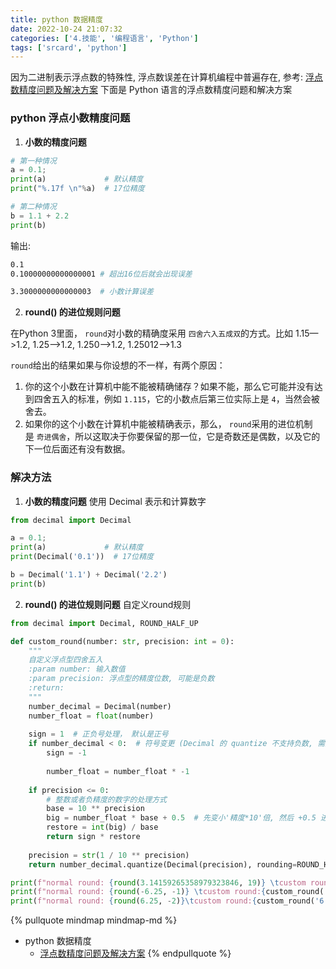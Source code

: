 ```yaml
---
title: python 数据精度
date: 2022-10-24 21:07:32
categories: ['4.技能', '编程语言', 'Python']
tags: ['srcard', 'python']
---
```


因为二进制表示浮点数的特殊性, 浮点数误差在计算机编程中普遍存在, 参考: [浮点数精度问题及解决方案](../0a439d90b4580decd4ee52f222a25a30b9f2cd21)
下面是 Python 语言的浮点数精度问题和解决方案
  
  
### python 浮点小数精度问题

1. **小数的精度问题**
  
```python
# 第一种情况
a = 0.1;
print(a)             # 默认精度
print("%.17f \n"%a)  # 17位精度

# 第二种情况
b = 1.1 + 2.2
print(b)

```
输出:
```sh
0.1 
0.10000000000000001 # 超出16位后就会出现误差

3.3000000000000003  # 小数计算误差
```

2. **round() 的进位规则问题**
  
在Python 3里面， `round`对小数的精确度采用 `四舍六入五成双`的方式。比如 1.15—>1.2, 1.25—>1.2, 1.250—>1.2, 1.25012—>1.3
   
`round`给出的结果如果与你设想的不一样，有两个原因：
   
1.  你的这个小数在计算机中能不能被精确储存？如果不能，那么它可能并没有达到四舍五入的标准，例如 `1.115`，它的小数点后第三位实际上是 `4`，当然会被舍去。    
2.  如果你的这个小数在计算机中能被精确表示，那么， `round`采用的进位机制是 `奇进偶舍`，所以这取决于你要保留的那一位，它是奇数还是偶数，以及它的下一位后面还有没有数据。
  
  
### 解决方法

1. **小数的精度问题** 使用 Decimal 表示和计算数字
```python
from decimal import Decimal

a = 0.1;
print(a)             # 默认精度
print(Decimal('0.1'))  # 17位精度

b = Decimal('1.1') + Decimal('2.2')
print(b)

```

2. **round() 的进位规则问题** 自定义round规则
```python
from decimal import Decimal, ROUND_HALF_UP

def custom_round(number: str, precision: int = 0):  
    """  
    自定义浮点型四舍五入  
    :param number: 输入数值  
    :param precision: 浮点型的精度位数, 可能是负数  
    :return:  
    """    
    number_decimal = Decimal(number)  
    number_float = float(number)  
  
    sign = 1  # 正负号处理， 默认是正号  
    if number_decimal < 0:  # 符号变更 (Decimal 的 quantize 不支持负数, 需要先转为正数)  
        sign = -1
        
        number_float = number_float * -1  
  
    if precision <= 0:  
        # 整数或者负精度的数字的处理方式  
        base = 10 ** precision  
        big = number_float * base + 0.5  # 先变小'精度*10'倍, 然后 +0.5 进位  
        restore = int(big) / base  
        return sign * restore  
  
    precision = str(1 / 10 ** precision)  
    return number_decimal.quantize(Decimal(precision), rounding=ROUND_HALF_UP) * sign

print(f"normal round: {round(3.14159265358979323846, 19)} \tcustom round:{custom_round('3.14159265358979323846', 19)}")  
print(f"normal round: {round(-6.25, -1)} \tcustom round:{custom_round('-6.25', -1)}")  
print(f"normal round: {round(6.25, -2)}\tcustom round:{custom_round('6.25', -2)}")

```


{% pullquote mindmap mindmap-md %}
- python 数据精度
  - [浮点数精度问题及解决方案](../0a439d90b4580decd4ee52f222a25a30b9f2cd21)
{% endpullquote %}
